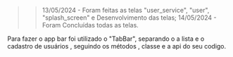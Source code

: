 >> 13/05/2024 - Foram feitas as telas "user_service", "user", "splash_screen" e Desenvolvimento das telas;
>> 14/05/2024 - Foram Concluídas todas as telas.

Para fazer o app bar foi utilizado o "TabBar", separando o  a lista e o cadastro de usuários , seguindo os métodos , classe e a api do seu codigo. 